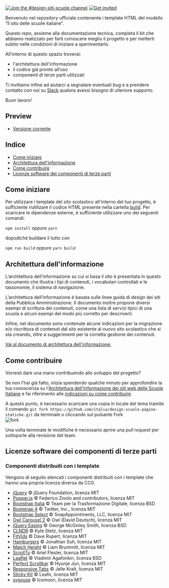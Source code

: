[![Join the #design-siti-scuole channel](https://img.shields.io/badge/Slack%20channel-%23design-blue.svg)](https://app.slack.com/client/T6C27AXE0/CQ7J0KANT)
[![Get invited](https://slack.developers.italia.it/badge.svg)](https://slack.developers.italia.it/)

Benvenuto nel _repository_ ufficiale contenente i template HTML del modello “Il sito delle scuole italiane”.

Questo _repo_, assieme alla documentazione tecnica, completa il kit che abbiamo realizzato per farti conoscere meglio il progetto e per metterti subito nelle condizioni di iniziare a sperimentarlo.

All’interno di questo spazio troverai:

- l'architettura dell'informazione
- il codice già pronto all’uso
- componenti di terze parti utilizzati

Ti invitiamo infine ad aiutarci a segnalare eventuali bug e a prendere contatto con noi su [Slack](https://slack.developers.italia.it/) qualora avessi bisogno di ulteriore supporto.

Buon lavoro!

## Preview

- [Versione corrente](https://italia.github.io/design-scuole-pagine-statiche/)

## Indice

- [Come iniziare](#come-iniziare)
- [Architettura dell'informazione](#architettura-informazione)
- [Come contribuire](#come-contribuire)
- [Licenze software dei componenti di terze parti](#licenze-software-dei-componenti-di-terze-parti)

## Come iniziare

Per utilizzare i template del sito scolastico all'interno del tuo progetto, è sufficiente riutilizare il codice HTML presente nella cartella [build](https://github.com/italia/design-scuole-pagine-statiche/tree/main/build). Per scaricare le dipendenze esterne, è sufficiente utilizzare uno dei seguenti comandi:

`npm install` oppure `yarn`

dopodichè buildare il tutto con

`npm run build` oppure `yarn build`

## Architettura dell'informazione

L’architettura dell’informazione su cui si basa il sito è presentata in questo documento che illustra i tipi di contenuti, i vocabolari controllati e le tassonomie, il sistema di navigazione.

L’architettura dell’informazione è basata sulle linee guida di design dei siti della Pubblica Amministrazione. Il documento inoltre propone diversi esempi di scrittura dei contenuti, come una lista di servizi tipici di una scuola e alcuni esempi del modo più corretto per descriverli.

Infine, nel documento sono contenute alcune indicazioni per la migrazione e/o riscrittura di contenuti dal sito esistente al nuovo sito scolastico che si sta creando, oltre a suggerimenti per la corretta gestione dei contenuti.

[Vai al documento di architettura dell'informazione:](https://docs.google.com/spreadsheets/d/1MoayTY05SE4ixtgBsfsdngdrFJf_Z2KNvDkMF3tKfc8/edit?usp=sharing)

## Come contribuire
Vorresti dare una mano contribuendo allo sviluppo del progetto?

Se non l'hai già fatto, inizia spendendo qualche minuto per approfondire la tua conoscenza su l'[Architettura dell'Informazione dei siti web delle Scuole Italiane](https://docs.google.com/spreadsheets/d/1MoayTY05SE4ixtgBsfsdngdrFJf_Z2KNvDkMF3tKfc8/edit#gid=782511705) e fai riferimento alle [indicazioni su come contribuire](https://github.com/italia/design-scuole-wordpress-theme/blob/main/CONTRIBUTING.md).

A questo punto, è necessario scaricare una copia in locale del tema tramite il comando `git fork https://github.com/italia/design-scuole-pagine-statiche.git` da terminale o cliccando sul pulsante Fork <br>
![fork](https://user-images.githubusercontent.com/69706/188419656-21fa5b0e-c52a-4168-a1d1-8ea9a149da6a.png)

Una volta terminate le modifiche è necessario aprire una _pull request_ per sottoporle alla revisione del team.

## Licenze software dei componenti di terze parti

### Componenti distribuiti con i template

Vengono di seguito elencati i componenti distribuiti con i template che hanno una propria licenza diversa da CC0.

- [jQuery](https://jquery.com/) © jQuery Foundation, licenza MIT
- [Popper.js](https://popper.js.org/) © Federico Zivolo and contributors, licenza MIT
- [Bootstrap Italia](https://italia.github.io/bootstrap-italia/) © Team per la Trasformazione Digitale, licenza BSD
- [Bootstrap 4](https://getbootstrap.com/) © Twitter, Inc., licenza MIT
- [Bootstrap Select](https://developer.snapappointments.com/bootstrap-select/) © SnapAppointments, LLC, licenza MIT
- [Owl Carousel 2](https://owlcarousel2.github.io/OwlCarousel2/) © Owl (David Deutsch), licenza MIT
- [jQuery Easing](http://gsgd.co.uk/sandbox/jquery/easing/) © George McGinley Smith, licenza BSD
- [CLNDR](https://kylestetz.github.io/CLNDR/) © Kyle Stetz, licenza MIT
- [FitVids](http://fitvidsjs.com/) © Dave Rupert, licenza MIT
- [Hamburgers](https://jonsuh.com/hamburgers/) © Jonathan Suh, licenza MIT
- [Match Height](https://brm.io/jquery-match-height/) © Liam Brummitt, licenza MIT
- [ScrollTo](https://github.com/flesler/jquery.scrollTo) © Ariel Flesler, licenza MIT
- [Leaflet](https://leafletjs.com/) © Vladimir Agafonkin, licenza BSD
- [Perfect Scrollbar](https://github.com/mdbootstrap/perfect-scrollbar/) © Hyunje Jun, licenza MIT
- [Responsive Tabs](http://jellekralt.github.io/Responsive-Tabs/) © Jelle Kralt, licenza MIT
- [Sticky Kit](https://leafo.net/sticky-kit/) © Leafo, licenza MIT
- [svgxuse](https://icomoon.io/svgxuse-demo/) © Icomoon, licenza MIT
